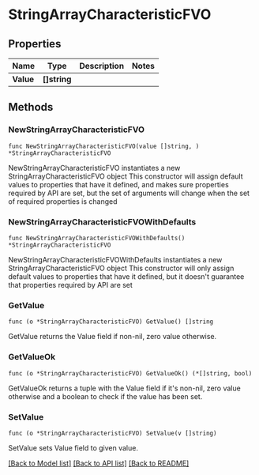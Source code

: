 # StringArrayCharacteristicFVO

## Properties

Name | Type | Description | Notes
------------ | ------------- | ------------- | -------------
**Value** | **[]string** |  | 

## Methods

### NewStringArrayCharacteristicFVO

`func NewStringArrayCharacteristicFVO(value []string, ) *StringArrayCharacteristicFVO`

NewStringArrayCharacteristicFVO instantiates a new StringArrayCharacteristicFVO object
This constructor will assign default values to properties that have it defined,
and makes sure properties required by API are set, but the set of arguments
will change when the set of required properties is changed

### NewStringArrayCharacteristicFVOWithDefaults

`func NewStringArrayCharacteristicFVOWithDefaults() *StringArrayCharacteristicFVO`

NewStringArrayCharacteristicFVOWithDefaults instantiates a new StringArrayCharacteristicFVO object
This constructor will only assign default values to properties that have it defined,
but it doesn't guarantee that properties required by API are set

### GetValue

`func (o *StringArrayCharacteristicFVO) GetValue() []string`

GetValue returns the Value field if non-nil, zero value otherwise.

### GetValueOk

`func (o *StringArrayCharacteristicFVO) GetValueOk() (*[]string, bool)`

GetValueOk returns a tuple with the Value field if it's non-nil, zero value otherwise
and a boolean to check if the value has been set.

### SetValue

`func (o *StringArrayCharacteristicFVO) SetValue(v []string)`

SetValue sets Value field to given value.



[[Back to Model list]](../README.md#documentation-for-models) [[Back to API list]](../README.md#documentation-for-api-endpoints) [[Back to README]](../README.md)


